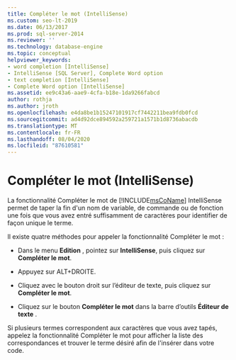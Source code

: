```yaml
---
title: Compléter le mot (IntelliSense)
ms.custom: seo-lt-2019
ms.date: 06/13/2017
ms.prod: sql-server-2014
ms.reviewer: ''
ms.technology: database-engine
ms.topic: conceptual
helpviewer_keywords:
- word completion [IntelliSense]
- IntelliSense [SQL Server], Complete Word option
- text completion [IntelliSense]
- Complete Word option [IntelliSense]
ms.assetid: ee9c43a6-aae9-4cfa-b18e-1da9266fabcd
author: rothja
ms.author: jroth
ms.openlocfilehash: e4da8be1b15247101917cf7442211bea9fdb0fcd
ms.sourcegitcommit: ad4d92dce894592a259721a1571b1d8736abacdb
ms.translationtype: MT
ms.contentlocale: fr-FR
ms.lasthandoff: 08/04/2020
ms.locfileid: "87610581"
---
```

# <a name="complete-word-intellisense"></a>Compléter le mot (IntelliSense)
  La fonctionnalité Compléter le mot de [!INCLUDE[msCoName](../../includes/msconame-md.md)] IntelliSense permet de taper la fin d'un nom de variable, de commande ou de fonction une fois que vous avez entré suffisamment de caractères pour identifier de façon unique le terme.  
  
 Il existe quatre méthodes pour appeler la fonctionnalité Compléter le mot :  
  
-   Dans le menu **Edition** , pointez sur **IntelliSense**, puis cliquez sur **Compléter le mot**.  
  
-   Appuyez sur ALT+DROITE.  
  
-   Cliquez avec le bouton droit sur l’éditeur de texte, puis cliquez sur **Compléter le mot**.  
  
-   Cliquez sur le bouton **Compléter le mot** dans la barre d’outils **Éditeur de texte** .  
  
 Si plusieurs termes correspondent aux caractères que vous avez tapés, appelez la fonctionnalité Compléter le mot pour afficher la liste des correspondances et trouver le terme désiré afin de l'insérer dans votre code.  
  
  
